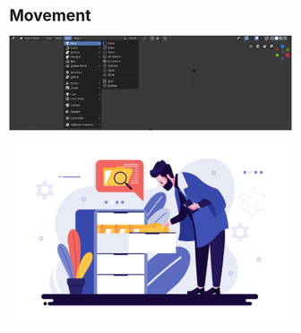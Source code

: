 # Movement

<img align="center" src="https://github.com/bennymeg/Butter.MAS.AnimatorWiki/raw/master/resources/modeling/add_mesh_obj.jpg" width=600 alt="Work in progress">

![Work in progress](https://github.com/bennymeg/Butter.MAS.AnimatorWiki/raw/master/resources/general/searching.svg "Work in progress")


<!-- ## Action -->